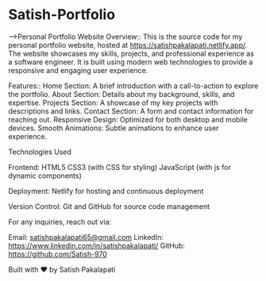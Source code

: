 # Satish-Portfolio
-->Personal Portfolio Website
Overview::
This is the source code for my personal portfolio website, hosted at https://satishpakalapati.netlify.app/. 
The website showcases my skills, projects, and professional experience as a software engineer. 
It is built using modern web technologies to provide a responsive and engaging user experience.

Features::
Home Section: A brief introduction with a call-to-action to explore the portfolio.
About Section: Details about my background, skills, and expertise.
Projects Section: A showcase of my key projects with descriptions and links.
Contact Section: A form and contact information for reaching out.
Responsive Design: Optimized for both desktop and mobile devices.
Smooth Animations: Subtle animations to enhance user experience.

Technologies Used

Frontend:
HTML5
CSS3 (with  CSS for styling)
JavaScript (with js for dynamic components)


Deployment:
Netlify for hosting and continuous deployment


Version Control:
Git and GitHub for source code management


For any inquiries, reach out via:

Email: satishpakalapati65@gmail.com
LinkedIn: https://www.linkedin.com/in/satishpakalapati/
GitHub: https://github.com/Satish-970


Built with ❤️ by Satish Pakalapati
